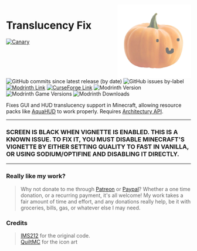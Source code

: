 <img width="200" src="common/src/main/resources/assets/translucencyfix/icon.png" alt="icon" align="right">
<div align="left">
<h1>Translucency Fix</h1>
</div>

[![Canary](https://github.com/ruvaldak/translucencyfix/actions/workflows/gradle.yml/badge.svg)](https://github.com/ruvaldak/translucencyfix/actions/workflows/gradle.yml) ![GitHub commits since latest release (by date)](https://img.shields.io/github/commits-since/ruvaldak/translucencyfix/latest/master) ![GitHub issues by-label](https://img.shields.io/github/issues/ruvaldak/translucencyfix/help%20wanted) <br/>
[![Modrinth Link](https://img.shields.io/badge/-Modrinth-brightgreen)](https://modrinth.com/mod/translucencyfix) [![CurseForge Link](https://img.shields.io/badge/-CurseForge-orange)](https://legacy.curseforge.com/minecraft/mc-mods/translucencyfix) ![Modrinth Version](https://img.shields.io/modrinth/v/xp45cyDI) ![Modrinth Game Versions](https://img.shields.io/modrinth/game-versions/xp45cyDI) ![Modrinth Downloads](https://img.shields.io/modrinth/dt/xp45cyDI)

Fixes GUI and HUD translucency support in Minecraft, allowing resource packs like <a href="https://modrinth.com/resourcepack/aquahud">AquaHUD</a> to work properly. Requires [Architectury API](https://modrinth.com/mod/architectury-api).



---

### SCREEN IS BLACK WHEN VIGNETTE IS ENABLED. THIS IS A KNOWN ISSUE. TO FIX IT, YOU MUST DISABLE MINECRAFT'S VIGNETTE BY EITHER SETTING QUALITY TO FAST IN VANILLA, OR USING SODIUM/OPTIFINE AND DISABLING IT DIRECTLY.

---
### Really like my work?
>Why not donate to me through [Patreon](https://www.patreon.com/ruvaldak) or [Paypal](https://www.paypal.com/donate/?business=UG8YD9M47D8ZN&no_recurring=0&item_name=Thank+you+so+much+for+your+interest+in+supporting+to+me%21+Every+cent+encourages+me+to+work+harder+on+my+projects.&currency_code=USD)? Whether a one time donation, or a recurring payment, it's all welcome! My work takes a fair amount of time and effort, and any donations really help, be it with groceries, bills, gas, or whatever else I may need.


### Credits
> [IMS212](https://github.com/IMS212) for the original code. <br/>
> [QuiltMC](https://github.com/QuiltMC/art/blob/master/stickers/skeuomapple.png) for the icon art
